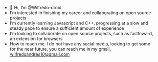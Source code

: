 - 👋 Hi, I’m @Wilfredo-droid
-  I’m interested in finishing my career and collaborating on open source projects
-  I’m currently learning Javascript and C++, progressing at a slow and steady pace to ensure a sufficient amount of experience 
-  I’m looking to collaborate on open source projects, such as fastfoward, an extension for browsers
-  How to reach me. I do not have any social media, looking to get some for the near future, you can reach me in my gmail, wilfredoandres10@gmail.com
  

<!---
Wilfredo-droid/Wilfredo-droid is a ✨ special ✨ repository because its `README.md` (this file) appears on your GitHub profile.
You can click the Preview link to take a look at your changes.
--->

